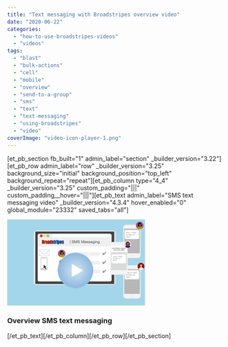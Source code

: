 ```yaml
---
title: "Text messaging with Broadstripes overview video"
date: "2020-06-22"
categories: 
  - "how-to-use-broadstripes-videos"
  - "videos"
tags: 
  - "blast"
  - "bulk-actions"
  - "cell"
  - "mobile"
  - "overview"
  - "send-to-a-group"
  - "sms"
  - "text"
  - "text-messaging"
  - "using-broadstripes"
  - "video"
coverImage: "video-icon-player-1.png"
---
```


\[et\_pb\_section fb\_built="1" admin\_label="section" \_builder\_version="3.22"\]\[et\_pb\_row admin\_label="row" \_builder\_version="3.25" background\_size="initial" background\_position="top\_left" background\_repeat="repeat"\]\[et\_pb\_column type="4\_4" \_builder\_version="3.25" custom\_padding="|||" custom\_padding\_\_hover="|||"\]\[et\_pb\_text admin\_label="SMS text messaging video" \_builder\_version="4.3.4" hover\_enabled="0" global\_module="23332" saved\_tabs="all"\]

[![](images/MessagingOverviewSlide320x200.png)](https://vimeo.com/430845832)

### Overview SMS text messaging

\[/et\_pb\_text\]\[/et\_pb\_column\]\[/et\_pb\_row\]\[/et\_pb\_section\]
